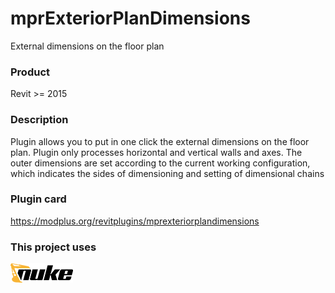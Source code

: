 # mprExteriorPlanDimensions
External dimensions on the floor plan
### Product ###
Revit >= 2015
### Description ###
Plugin allows you to put in one click the external dimensions on the floor plan. Plugin only processes horizontal and vertical walls and axes. The outer dimensions are set according to the current working configuration, which indicates the sides of dimensioning and setting of dimensional chains
### Plugin card ###
https://modplus.org/revitplugins/mprexteriorplandimensions
### This project uses

[<img align="left" src="https://raw.githubusercontent.com/ModPlus-Software/Documentation/master/Images/nuke-logo-small.png" />](https://nuke.build/)
